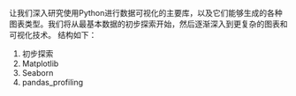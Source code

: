 让我们深入研究使用Python进行数据可视化的主要库，以及它们能够生成的各种图表类型。我们将从最基本数据的初步探索开始，然后逐渐深入到更复杂的图表和可视化技术。
结构如下：
1. 初步探索
2. Matplotlib
3. Seaborn
4. pandas_profiling
